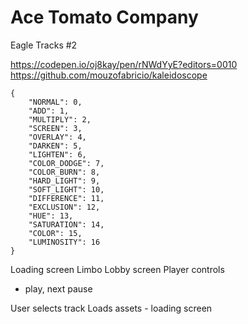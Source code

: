 # Ace Tomato Company
Eagle Tracks #2


https://codepen.io/oj8kay/pen/rNWdYyE?editors=0010
https://github.com/mouzofabricio/kaleidoscope


```
{
    "NORMAL": 0,
    "ADD": 1,
    "MULTIPLY": 2,
    "SCREEN": 3,
    "OVERLAY": 4,
    "DARKEN": 5,
    "LIGHTEN": 6,
    "COLOR_DODGE": 7,
    "COLOR_BURN": 8,
    "HARD_LIGHT": 9,
    "SOFT_LIGHT": 10,
    "DIFFERENCE": 11,
    "EXCLUSION": 12,
    "HUE": 13,
    "SATURATION": 14,
    "COLOR": 15,
    "LUMINOSITY": 16
}
```


Loading screen
Limbo Lobby screen
Player controls
- play, next pause

User selects track
Loads assets - loading screen
